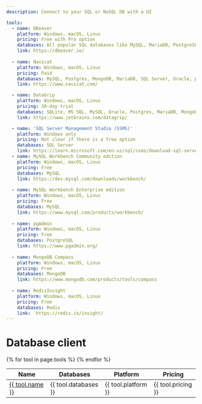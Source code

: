 ```yaml
---
description: Connect to your SQL or NoSQL DB with a UI

tools:
  - name: DBeaver
    platform: Windows, macOS, Linux
    pricing: Free with Pro option
    databases: All popular SQL databases like MySQL, MariaDB, PostgreSQL, SQLite
    link: https://dbeaver.io/
    
  - name: Navicat
    platform: Windows, macOS, Linux
    pricing: Paid
    databases: MySQL, Postgres, MongoDB, MariaDB, SQL Server, Oracle, possibly more
    link: https://www.navicat.com/

  - name: DataGrip
    platform: Windows, macOS, Linux
    pricing: 30-day trial
    databases: SQLite, MS SQL, MySQL, Oracle, Postgres, MariaDB, MongoDB, Redis, and more
    link: https://www.jetbrains.com/datagrip/

  - name: 'SQL Server Management Studio (SSMS)'
    platform: Windows only
    pricing: Not clear if there is a free option
    databases: SQL Server
    link: https://learn.microsoft.com/en-us/sql/ssms/download-sql-server-management-studio-ssms
  - name: MySQL Workbench Community edition
    platform: Windows, macOS, Linux
    pricing: Free
    databases: MySQL
    link: https://dev.mysql.com/downloads/workbench/
    
  - name: MySQL Workbench Enterprise edition
    platform: Windows, macOS, Linux
    pricing: Free
    databases: MySQL
    link: https://www.mysql.com/products/workbench/
    
  - name: pgAdmin
    platform: Windows, macOS, Linux
    pricing: Free
    databases: PostgreSQL
    link: https://www.pgadmin.org/
    
  - name: MongoDB Compass
    platform: Windows, macOS, Linux
    pricing: Free
    databases: MongoDB
    link: https://www.mongodb.com/products/tools/compass
    
  - name: RedisInsight
    platform: Windows, macOS, Linux
    pricing: Free
    databases: Redis
    link:  https://redis.io/insight/
---
```

# Database client

<table>
  <thead>
    <tr>
      <th>Name</th>
      <th>Databases</th>
      <th>Platform</th>
      <th>Pricing</th>
    </tr>
  </thead>
  <tbody>
    {% for tool in page.tools %}
    <tr>
      <td>
        <a href="{{ tool.link }}">
          {{ tool.name }}
        </a>
      </td>
      <td>{{ tool.databases }}</td>
      <td>{{ tool.platform }}</td>
      <td>{{ tool.pricing }}</td>
    </tr>
    {% endfor %}
  </tbody>
</table>

